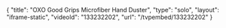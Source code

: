 {
    "title": "OXO Good Grips Microfiber Hand Duster",
    "type": "solo",
    "layout": "iframe-static",
    "videoId": "133232202",
    "url": "\/tvpembed\/133232202"
}
